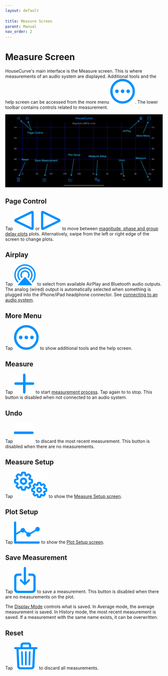 ```yaml
---
layout: default

title: Measure Screen
parent: Manual
nav_order: 2
---
```


# Measure Screen
HouseCurve's main interface is the Measure screen.  This is where measurements of an audio system are displayed.  Additional tools and the help screen can be accessed from the more menu <img src="/assets/img/more.png" alt="More" class="app-icon">.  The lower toolbar contains controls related to measurement.

![Measure screen](/assets/img/measure_screen.png "housecurve Measure screen")

## Page Control
Tap <img src="/assets/img/pageleft.png" alt="Page Left" class="app-icon"> or <img src="/assets/img/pageright.png" alt="Page Right" class="app-icon"> to move between [magnitude, phase and group delay plots](../usage/plots.md) plots.  Alternatively, swipe from the left or right edge of the screen to change plots.

## Airplay
Tap <img src="/assets/img/airplay.png" alt="AirPlay" class="app-icon"> to select from available AirPlay and Bluetooth audio outputs.  The analog (wired) output is automatically selected when something is plugged into the iPhone/iPad headphone connector.  See [connecting to an audio system](../usage/connection.md).

## More Menu
Tap <img src="/assets/img/more.png" alt="More" class="app-icon"> to show additional tools and the help screen.

## Measure
Tap <img src="/assets/img/measure.png" alt="Measure" class="app-icon"> to start [measurement process](../usage/measurement_process.md).  Tap again to to stop.  This button is disabled when not connected to an audio system.

## Undo
Tap <img src="/assets/img/undo.png" alt="Undo" class="app-icon"> to discard the most recent measurement.  This button is disabled when there are no measurements.

## Measure Setup
Tap <img src="/assets/img/setup.png" alt="Measure Setup" class="app-icon"> to show the [Measure Setup screen](measure_setup.md).

## Plot Setup
Tap <img src="/assets/img/plot.png" alt="Plot Setup" class="app-icon"> to show the [Plot Setup screen](plot_setup.md).

## Save Measurement
Tap <img src="/assets/img/save.png" alt="Save" class="app-icon"> to save a measurement.  This button is disabled when there are no measurements on the plot.

The [Display Mode](plot_setup.md#display-mode) controls what is saved.  In Average mode, the average measurement is saved.  In History mode, the most recent measurement is saved.  If a measurement with the same name exists, it can be overwritten.

## Reset
Tap <img src="/assets/img/reset.png" alt="Reset" class="app-icon"> to discard all measurements.





